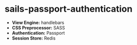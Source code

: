 # sails-passport-authentication

- **View Engine:** handlebars
- **CSS Preprocessor:** SASS
- **Authentication:** Passport
- **Session Store:** Redis
